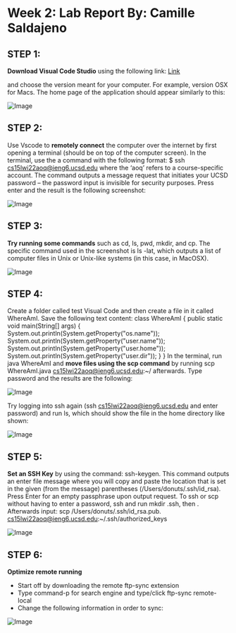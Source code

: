 __Week 2: Lab Report By: Camille Saldajeno__
=========

STEP 1:
---------

__Download Visual Code Studio__ using the following link: 
[Link][1]

[1]: https://code.visualstudio.com/ 

and choose the version meant for your computer. For example, version OSX for Macs. The home page of the application should appear similarly to this:

![Image][1]

[1]:
https://lh3.googleusercontent.com/QGvpWiAzFN15xIHSCXOMCiGu8ADLM1KkUFWkbMeLHnbRiUmg41A5u9fMIswZ0_VA0svLfARMBfLBwBuOzmXvInmc_vmXwDrvmPI3DAB9u6dAcYJRCr6ncXZ4TOoPFrkEvxMtbLzD


STEP 2:
---------
Use Vscode to __remotely connect__ the computer over the internet by first opening a terminal (should be on top of the computer screen). In the terminal, use the a command with the following format:
$ ssh cs15lwi22aoq@ieng6.ucsd.edu  where the ‘aoq’ refers to a course-specific account. The command outputs a message request that initiates your UCSD password – the password input is invisible for security purposes. Press enter and the result is the following screenshot:

![Image][1]

[1]: https://lh3.googleusercontent.com/PGIU4-R_N5XRduFreNPI-CKvYqLfZdIvvSMJubAspiGkSPKop-HKukS3HEL0qApSecFYJA7Sodci5y6-4KfhZ9PFS-g5nQ14ca454tENjVPnnBCmQVyW2uNwQzUuKkBPMR7yIbPg


STEP 3:
---------
__Try running some commands__ such as cd, ls, pwd, mkdir, and cp. The specific command used in the screenshot is ls -lat, which outputs a list of computer files in Unix or Unix-like systems (in this case, in MacOSX).

![Image][1]

[1]: https://lh6.googleusercontent.com/Tg63I83GFA-JPKlwRBx0gUSAVoYesclDDst1aAJqNL5no2FRFyIi4qnu8hOmpgJGezQcUcNyO1IXu2OUBNKk_bSF7LVXVPj7xHQCwERsbeO2pdCQ-oZpbhW4I0l9aHdkdfxatHJ1

STEP 4:
---------
Create a folder called test Visual Code and then create a file in it called WhereAmI. Save the following text content:
class WhereAmI {
  public static void main(String[] args) {
    System.out.println(System.getProperty("os.name"));
    System.out.println(System.getProperty("user.name"));
    System.out.println(System.getProperty("user.home"));
    System.out.println(System.getProperty("user.dir"));
  }
}
In the terminal, run java WhereAmI and __move files using the scp command__ by running scp WhereAmI.java cs15lwi22aoq@ieng6.ucsd.edu:~/ afterwards. Type password and the results are the following:

![Image][1]

[1]: https://lh6.googleusercontent.com/kx2Qo73BtReiiblms0K4ofdjbRRk9PHjwKi0kwNVF3_hp9X7CsifhTP07gE-paGbX5HpOa86PqnWy15ODK0i5W4LywvMnp1NmGtrL0UTFYGS56_aIzHgySmquQbkR_d4EIoeZyEz

Try logging into ssh again (ssh cs15lwi22aoq@ieng6.ucsd.edu and enter password) and run ls, which should show the file in the home directory like shown:

![Image][1]

[1]: https://lh3.googleusercontent.com/c_XLWqAA1ZhW3OgFwOGNXzvKfQOvrEjSD63OaBBNzR-CCaPx9MlnH6OWGPR6guQG5zyCb7U0x0VvwFH3cZcqKNCAsEJ-xbl6cI-qeYuZnFZ7WfSyxWMKGVEn0z6_eqUAtHd7Dezj

STEP 5:
---------
__Set an SSH Key__ by using the command: ssh-keygen. This command outputs an enter file message where you will copy and paste the location that is set in the given (from the message) parentheses (/Users/donuts/.ssh/id_rsa). Press Enter for an empty passphrase upon output request. To ssh or scp without having to enter a password, ssh and run mkdir .ssh, then <logout>. Afterwards input:
scp /Users/donuts/.ssh/id_rsa.pub. cs15lwi22aoq@ieng6.ucsd.edu:~/.ssh/authorized_keys

![Image][1]

[1]: https://lh3.googleusercontent.com/s4jepu2RcjyHDuDbj1eUheY_zFe2iVjhgeJkioZwi_e5S408hR4RADZ3HauC5a_16GphiuDJOTv3h5O5_qQbI--eA9XuhcHQ9MjAejW5JOQbTbAJ7y6d2ejLw9q0p_rnQl-_szeQ

STEP 6:
---------
__Optimize remote running__
- Start off by downloading the remote ftp-sync extension
- Type command-p for search engine and type/click ftp-sync remote-local
- Change the following information in order to sync:
  
![Image][1]

[1]: https://lh6.googleusercontent.com/a-Cphj5PWUj2r9C9Gmu2U5uEOj-DAYIpIS4fgDBbDJrN0tzV6itrBOyh68q6llLjqKnNYh49U2Rk8m9_yh5261wEUj1c-HdG_gvgE7VHXZBdG2m3xfVHR_brpkIAhnbzExerTKag

